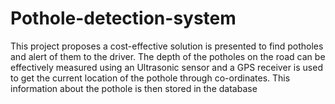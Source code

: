 # Pothole-detection-system
This project proposes a cost-effective solution is presented to find potholes and alert of them to the driver. The depth of the potholes on the road can be effectively measured using
an Ultrasonic sensor and a GPS receiver is used to get the current location of the pothole through co-ordinates.
This information about the pothole is then stored in the database
